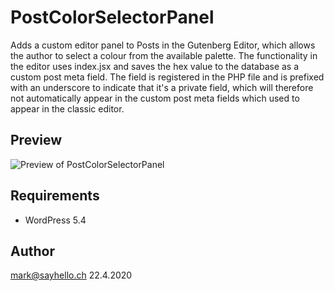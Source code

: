 # PostColorSelectorPanel

Adds a custom editor panel to Posts in the Gutenberg Editor, which allows the author to
select a colour from the available palette. The functionality in the editor uses index.jsx
and saves the hex value to the database as a custom post meta field. The field is 
registered in the PHP file and is prefixed with an underscore to indicate that it's a private 
field, which will therefore not automatically appear in the custom post meta fields which 
used to appear in the classic editor.

## Preview

![Preview of PostColorSelectorPanel](./PostColorSelectorPanel.jpg|width=250)

## Requirements

* WordPress 5.4

## Author

mark@sayhello.ch 22.4.2020
